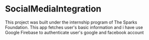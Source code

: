 # SocialMediaIntegration
This project was built under the internship program of The Sparks Foundation. This app fetches user's basic information and i have use Google Firebase to authenticate user's 
google and facebook account

